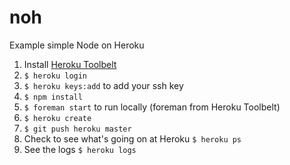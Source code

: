 noh
===

Example simple Node on Heroku

1. Install [Heroku Toolbelt](https://toolbelt.herokuapp.com/)
2. `$ heroku login`
3. `$ heroku keys:add` to add your ssh key
4. `$ npm install`
5. `$ foreman start` to run locally (foreman from Heroku Toolbelt)
6. `$ heroku create`
7. `$ git push heroku master`
8. Check to see what's going on at Heroku `$ heroku ps`
9. See the logs `$ heroku logs`
